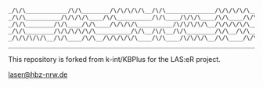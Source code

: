 
    _/\/\____________/\/\________/\/\/\/\/\__/\/\______________/\/\/\/\/\___
    _/\/\__________/\/\/\/\____/\/\__________/\/\____/\/\/\____/\/\____/\/\_
    _/\/\________/\/\____/\/\____/\/\/\/\__________/\/\/\/\/\__/\/\/\/\/\___
    _/\/\________/\/\/\/\/\/\__________/\/\__/\/\__/\/\________/\/\__/\/\___
    _/\/\/\/\/\__/\/\____/\/\__/\/\/\/\/\____/\/\____/\/\/\/\__/\/\____/\/\_
    ________________________________________________________________________

This repository is forked from k-int/KBPlus for the LAS:eR project. 

laser@hbz-nrw.de
